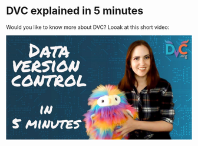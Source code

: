 # DVC explained in 5 minutes

Would you like to know more about DVC? Looak at this short video:

[![DVC explained in 5 minutes](maxresdefault.jpg)](https://youtu.be/UbL7VUpv1Bs)